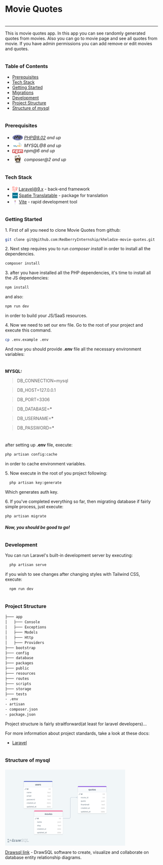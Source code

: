 <div style="display:flex; align-items: center">
  <h1 style="position:relative; top: -6px" >Movie Quotes</h1>
</div>

---

This is movie quotes app. In this app you can see randomly generated quotes from movies. Also you can go to movie page and see all quotes from movie. If you have admin permissions you can add remove or edit movies and quotes.

#

### Table of Contents

-   [Prerequisites](#prerequisites)
-   [Tech Stack](#tech-stack)
-   [Getting Started](#getting-started)
-   [Migrations](#migration)
-   [Development](#development)
-   [Project Structure](#project-structure)
-   [Structure of mysql](#structure-of-mysql)

#

### Prerequisites

-   <img src="/public/images/php.svg" width="35" style="position: relative; top: 4px" /> *PHP@8.02 and up*
-   <img src="/public/images/mysql.png" width="35" style="position: relative; top: 4px" /> _MYSQL@8 and up_
-   <img src="/public/images/npm.png" width="35" style="position: relative; top: 4px" /> _npm@6 and up_
-   <img src="/public/images/composer.png" width="35" style="position: relative; top: 6px" /> _composer@2 and up_

#

### Tech Stack

-   <img src="/public/images/laravel.png" height="18" style="position: relative; top: 4px" /> [Laravel@9.x](https://laravel.com/docs/9.x) - back-end framework
-   <img src="/public/images/spatie.png" height="18" style="position: relative; top: 4px" /> [Spatie Translatable](https://github.com/spatie/laravel-translatable) - package for translation
-   <img src="/public/images/vite.png" height="18" style="position: relative; top: 4px; width: 18px" /> [Vite](https://vitejs.dev/guide/) - rapid development tool

#

### Getting Started

1\. First of all you need to clone Movie Quotes from github:

```sh
git clone git@github.com:RedberryInternship/kheladze-movie-quotes.git
```

2\. Next step requires you to run _composer install_ in order to install all the dependencies.

```sh
composer install
```

3\. after you have installed all the PHP dependencies, it's time to install all the JS dependencies:

```sh
npm install
```

and also:

```sh
npm run dev
```

in order to build your JS/SaaS resources.

4\. Now we need to set our env file. Go to the root of your project and execute this command.

```sh
cp .env.example .env
```

And now you should provide **.env** file all the necessary environment variables:

#

**MYSQL:**

> DB_CONNECTION=mysql

> DB_HOST=127.0.0.1

> DB_PORT=3306

> DB_DATABASE=**\***

> DB_USERNAME=**\***

> DB_PASSWORD=**\***

#

after setting up **.env** file, execute:

```sh
php artisan config:cache
```

in order to cache environment variables.

5\. Now execute in the root of you project following:

```sh
  php artisan key:generate
```

Which generates auth key.

6\. If you've completed everything so far, then migrating database if fairly simple process, just execute:

```sh
php artisan migrate
```

##### Now, you should be good to go!

#

### Development

You can run Laravel's built-in development server by executing:

```sh
  php artisan serve
```

if you wish to see changes after changing styles with Tailwind CSS, execute:

```sh
  npm run dev
```

#

### Project Structure

```bash
├─── app
│   ├─── Console
│   ├─── Exceptions
│   ├─── Models
│   ├─── Http
│   ├─── Providers
├─── bootstrap
├─── config
├─── database
├─── packages
├─── public
├─── resources
├─── routes
├─── scripts
├─── storage
├─── tests
- .env
- artisan
- composer.json
- package.json
```

Project structure is fairly straitforward(at least for laravel developers)...

For more information about project standards, take a look at these docs:

-   [Laravel](https://laravel.com/docs/9.x)

#

### Structure of mysql

<img src="/public/images/Drawsql.png" height="250" style="position: relative; top: 4px" />

</br>

[Drawsql link](https://drawsql.app/teams/redberry-32/diagrams/movie-quotes/embed) - DrawSQL software to create, visualize and collaborate on database entity relationship diagrams.

#
